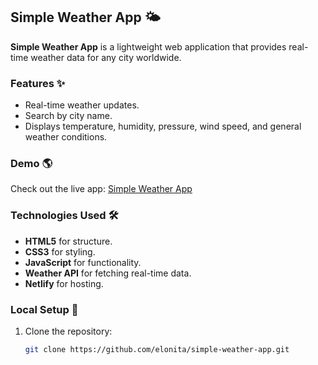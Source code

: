 ## Simple Weather App 🌤️

**Simple Weather App** is a lightweight web application that provides real-time weather data for any city worldwide.

### Features ✨
- Real-time weather updates.
- Search by city name.
- Displays temperature, humidity, pressure, wind speed, and general weather conditions.

### Demo 🌎
Check out the live app: [Simple Weather App](https://simpleweatherapp2.netlify.app/)

### Technologies Used 🛠️
- **HTML5** for structure.
- **CSS3** for styling.
- **JavaScript** for functionality.
- **Weather API** for fetching real-time data.
- **Netlify** for hosting.

### Local Setup 🚀
1. Clone the repository:
   ```bash
   git clone https://github.com/elonita/simple-weather-app.git

